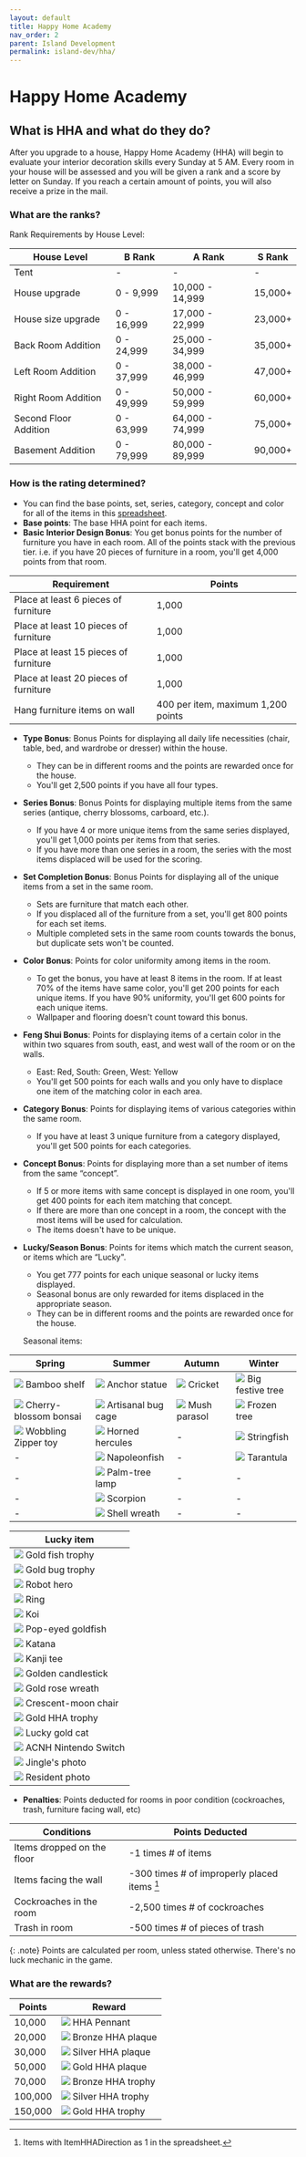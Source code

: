 ```yaml
---
layout: default
title: Happy Home Academy
nav_order: 2
parent: Island Development
permalink: island-dev/hha/
---
```


# Happy Home Academy
## What is HHA and what do they do?
After you upgrade to a house, Happy Home Academy (HHA) will begin to evaluate your interior decoration skills every Sunday at 5 AM. Every room in your house will be assessed and you will be given a rank and a score by letter on Sunday. If you reach a certain amount of points, you will also receive a prize in the mail.

### What are the ranks?
Rank Requirements by House Level:

| House Level           | B Rank      | A Rank           | S Rank  |
|-----------------------|-------------|------------------|---------|
| Tent                  | \-          | \-               | \-      |
| House upgrade         | 0 \- 9,999  | 10,000 \- 14,999 | 15,000+ |
| House size upgrade    | 0 \- 16,999 | 17,000 \- 22,999 | 23,000+ |
| Back Room Addition    | 0 \- 24,999 | 25,000 \- 34,999 | 35,000+ |
| Left Room Addition    | 0 \- 37,999 | 38,000 \- 46,999 | 47,000+ |
| Right Room Addition   | 0 \- 49,999 | 50,000 \- 59,999 | 60,000+ |
| Second Floor Addition | 0 \- 63,999 | 64,000 \- 74,999 | 75,000+ |
| Basement Addition     | 0 \- 79,999 | 80,000 \- 89,999 | 90,000+ |

### How is the rating determined?

- You can find the base points, set, series, category, concept and color for all of the items in this [spreadsheet](https://docs.google.com/spreadsheets/d/13d_LAJPlxMa_DubPTuirkIV4DERBMXbrWQsmSh8ReK4/edit#gid=1919547711).
- **Base points**: The base HHA point for each items.
- **Basic Interior Design Bonus**: You get bonus points for the number of furniture you have in each room. All of the points stack with the previous tier. i.e. if you have 20 pieces of furniture in a room, you'll get 4,000 points from that room.

| Requirement                           | Points                             |
|---------------------------------------|------------------------------------|
| Place at least 6 pieces of furniture  | 1,000                              |
| Place at least 10 pieces of furniture | 1,000                              |
| Place at least 15 pieces of furniture | 1,000                              |
| Place at least 20 pieces of furniture | 1,000                              |
| Hang furniture items on wall          | 400 per item, maximum 1,200 points |

- **Type Bonus**: Bonus Points for displaying all daily life necessities (chair, table, bed, and wardrobe or dresser) within the house.
  - They can be in different rooms and the points are rewarded once for the house.
  - You'll get 2,500 points if you have all four types.
- **Series Bonus**: Bonus Points for displaying multiple items from the same series (antique, cherry blossoms, carboard, etc.). 
  - If you have 4 or more unique items from the same series displayed, you'll get 1,000 points per items from that series.
  - If you have more than one series in a room, the series with the most items displaced will be used for the scoring.
- **Set Completion Bonus**: Bonus Points for displaying all of the unique items from a set in the same room.
  - Sets are furniture that match each other.
  - If you displaced all of the furniture from a set, you'll get 800 points for each set items.
  - Multiple completed sets in the same room counts towards the bonus, but duplicate sets won't be counted.
- **Color Bonus**: Points for color uniformity among items in the room.
  - To get the bonus, you have at least 8 items in the room. If at least 70% of the items have same color, you'll get 200 points for each unique items. If you have 90% uniformity, you'll get 600 points for each unique items.
  - Wallpaper and flooring doesn't count toward this bonus.
- **Feng Shui Bonus**: Points for displaying items of a certain color in the within two squares from south, east, and west wall of the room or on the walls.
  - East: Red,  South: Green, West: Yellow
  - You'll get 500 points for each walls and you only have to displace one item of the matching color in each area.
- **Category Bonus**: Points for displaying items of various categories within the same room.
  - If you have at least 3 unique furniture from a category displayed, you'll get 500 points for each categories.
- **Concept Bonus**: Points for displaying more than a set number of items from the same “concept”.
  - If 5 or more items with same concept is displayed in one room, you'll get 400 points for each item matching that concept.
  - If there are more than one concept in a room, the concept with the most items will be used for calculation.
  - The items doesn't have to be unique.
- **Lucky/Season Bonus**: Points for items which match the current season, or items which are “Lucky".
  - You get 777 points for each unique seasonal or lucky items displayed.
  - Seasonal bonus are only rewarded for items displaced in the appropriate season.
  - They can be in different rooms and the points are rewarded once for the house.

  Seasonal items:

| Spring                | Summer             | Autumn       | Winter           |
|-----------------------|--------------------|--------------|------------------|
| <span><img src="https://cdn.acnhapi.com/latest/FtrIcon/FtrBambooShelf_Remake_0_0.png" id="inv-icon"></span> Bamboo shelf | <span><img src="https://cdn.acnhapi.com/latest/FtrIcon/FtrShipanchor_Remake_0_0.png" id="inv-icon"></span> Anchor statue      | <span><img src="https://cdn.acnhapi.com/latest/FtrIcon/FtrInsectKohrogi.png" id="inv-icon"></span> Cricket       | <span><img src="https://cdn.acnhapi.com/latest/FtrIcon/FtrTreeXmasL_Remake_0_0.png" id="inv-icon"></span> Big festive tree  |
| <span><img src="https://cdn.acnhapi.com/latest/FtrIcon/FtrBonsaiSakura.png" id="inv-icon"></span> Cherry-blossom bonsai   | <span><img src="https://cdn.acnhapi.com/latest/FtrIcon/FtrEventobjInsectBox.png" id="inv-icon"></span> Artisanal bug cage  | <span><img src="https://cdn.acnhapi.com/latest/FtrIcon/FtrMushroomParasol_Remake_0_0.png" id="inv-icon"></span> Mush parasol   | <span><img src="https://cdn.acnhapi.com/latest/FtrIcon/FtrIceTree_Remake_0_0.png" id="inv-icon"></span> Frozen tree       |
| <span><img src="https://cdn.acnhapi.com/latest/FtrIcon/FtrDollPyn.png" id="inv-icon"></span> Wobbling Zipper toy          | <span><img src="https://cdn.acnhapi.com/latest/FtrIcon/FtrInsectHerakuresuohkabuto.png" id="inv-icon"></span> Horned hercules    | \- | <span><img src="https://cdn.acnhapi.com/latest/FtrIcon/FtrFishItou.png" id="inv-icon"></span> Stringfish       |
| \- | <span><img src="https://cdn.acnhapi.com/latest/FtrIcon/FtrFishNaporeonfish.png" id="inv-icon"></span> Napoleonfish              | \- | <span><img src="https://cdn.acnhapi.com/latest/FtrIcon/FtrInsectTaranchura.png" id="inv-icon"></span> Tarantula        |
| \- | <span><img src="https://cdn.acnhapi.com/latest/FtrIcon/FtrPalmtreelamp_Remake_0_0.png" id="inv-icon"></span> Palm-tree lamp     | \- | \- |
| \- | <span><img src="https://cdn.acnhapi.com/latest/FtrIcon/FtrInsectSasori.png" id="inv-icon"></span> Scorpion                      | \- | \- |
| \- | <span><img src="https://cdn.acnhapi.com/latest/FtrIcon/FtrDoorOrnamentWreathShell.png" id="inv-icon"></span> Shell wreath       | \- | \- |

| Lucky item                                                                                                                     |
|--------------------------------------------------------------------------------------------------------------------------------|
| <span><img src="https://cdn.acnhapi.com/latest/FtrIcon/FtrTrophyFishGold.png" id="inv-icon"></span> Gold fish trophy               |
| <span><img src="https://cdn.acnhapi.com/latest/FtrIcon/FtrTrophyInsectGold.png" id="inv-icon"></span> Gold bug trophy              |
| <span><img src="https://cdn.acnhapi.com/latest/FtrIcon/FtrHerorobot_Remake_0_0.png" id="inv-icon"></span> Robot hero               |
| <span><img src="https://cdn.acnhapi.com/latest/FtrIcon/FtrRing_Remake_0_0.png" id="inv-icon"></span> Ring                          |
| <span><img src="https://cdn.acnhapi.com/latest/FtrIcon/FtrFishNishikigoi.png" id="inv-icon"></span> Koi                            |
| <span><img src="https://cdn.acnhapi.com/latest/FtrIcon/FtrFishDemekin.png" id="inv-icon"></span> Pop-eyed goldfish                 |
| <span><img src="https://cdn.acnhapi.com/latest/FtrIcon/FtrJapanSword_Remake_0_0.png" id="inv-icon"></span> Katana                  |
| <span><img src="https://cdn.acnhapi.com/latest/FtrIcon/TopsTexTopTshirtsHKanji0.png" id="inv-icon"></span> Kanji tee               |
| <span><img src="https://cdn.acnhapi.com/latest/FtrIcon/FtrGoldCandlestand.png" id="inv-icon"></span> Golden candlestick            |
| <span><img src="https://cdn.acnhapi.com/latest/FtrIcon/FtrDoorOrnamentWreathRoseGold.png" id="inv-icon"></span> Gold rose wreath   |
| <span><img src="https://cdn.acnhapi.com/latest/FtrIcon/FtrStarMoonChairL_Remake_0_0.png" id="inv-icon"></span> Crescent-moon chair |
| <span><img src="https://cdn.acnhapi.com/latest/FtrIcon/FtrTrophyHhaGold.png" id="inv-icon"></span> Gold HHA trophy                 |
| <span><img src="https://cdn.acnhapi.com/latest/FtrIcon/FtrManekinekoGold.png" id="inv-icon"></span> Lucky gold cat                 |
| <span><img src="https://cdn.acnhapi.com/latest/FtrIcon/FtrSwitch_Remake_0_0.png" id="inv-icon"></span> ACNH Nintendo Switch        |
| <span><img src="https://cdn.acnhapi.com/latest/FtrIcon/BromideNpcSpRei_Remake_0_0.png" id="inv-icon"></span> Jingle's photo        |
| <span><img src="https://cdn.acnhapi.com/latest/FtrIcon/BromideNpcNmlCat00_Remake_0_0.png" id="inv-icon"></span> Resident photo     |

- **Penalties**: Points deducted for rooms in poor condition (cockroaches, trash, furniture facing wall, etc)

| Conditions                 | Points Deducted                               |
|----------------------------|-----------------------------------------------|
| Items dropped on the floor | \-1 times # of items                          |
| Items facing the wall      | \-300 times # of improperly placed items [^1] |
| Cockroaches in the room    | \-2,500 times # of cockroaches                |
| Trash in room              | \-500 times # of pieces of trash              |

[^1]: Items with ItemHHADirection as 1 in the spreadsheet.

{: .note}
Points are calculated per room, unless stated otherwise. There's no luck mechanic in the game.

### What are the rewards?

| Points  | Reward                                                                                                             |
|---------|--------------------------------------------------------------------------------------------------------------------|
| 10,000  | <span><img src="https://cdn.acnhapi.com/latest/FtrIcon/FtrPenantHha.png" id="inv-icon"></span> HHA Pennant             |
| 20,000  | <span><img src="https://cdn.acnhapi.com/latest/FtrIcon/FtrShieldHhaBronze.png" id="inv-icon"></span> Bronze HHA plaque |
| 30,000  | <span><img src="https://cdn.acnhapi.com/latest/FtrIcon/FtrShieldHhaSilver.png" id="inv-icon"></span> Silver HHA plaque |
| 50,000  | <span><img src="https://cdn.acnhapi.com/latest/FtrIcon/FtrShieldHhaGold.png" id="inv-icon"></span> Gold HHA plaque     |
| 70,000  | <span><img src="https://cdn.acnhapi.com/latest/FtrIcon/FtrTrophyHhaBronze.png" id="inv-icon"></span> Bronze HHA trophy |
| 100,000 | <span><img src="https://cdn.acnhapi.com/latest/FtrIcon/FtrTrophyHhaSilver.png" id="inv-icon"></span> Silver HHA trophy |
| 150,000 | <span><img src="https://cdn.acnhapi.com/latest/FtrIcon/FtrTrophyHhaGold.png" id="inv-icon"></span> Gold HHA trophy     |

